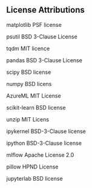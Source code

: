 ## License Attributions

matplotlib	PSF license

psutil		BSD 3-Clause License

tqdm		MIT licence

pandas		BSD 3-Clause License

scipy		BSD license

numpy		BSD licens

AzureML		MIT License

scikit-learn	BSD license

unzip		MIT Licens

ipykernel	BSD-3-Clause license

ipython		BSD-3-Clause license

mlflow		Apache License 2.0

pillow		HPND License

jupyterlab	BSD license
